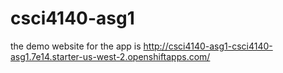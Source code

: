 # csci4140-asg1
the demo website for the app is 
http://csci4140-asg1-csci4140-asg1.7e14.starter-us-west-2.openshiftapps.com/

